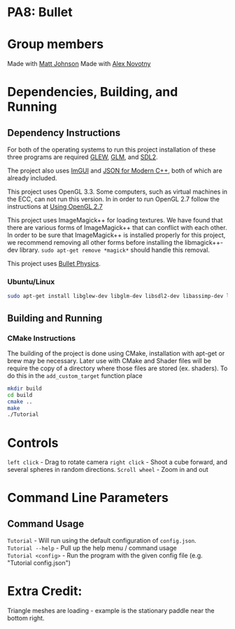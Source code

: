 # PA8: Bullet

# Group members
Made with [Matt Johnson](https://github.com/antilectual/cs480Johnson)
Made with [Alex Novotny](https://github.com/alexander-novo/cs480Novotny)

# Dependencies, Building, and Running

## Dependency Instructions
For both of the operating systems to run this project installation of these three programs are required [GLEW](http://glew.sourceforge.net/), [GLM](http://glm.g-truc.net/0.9.7/index.html), and [SDL2](https://wiki.libsdl.org/Tutorials).

The project also uses [ImGUI](https://github.com/ocornut/imgui) and [JSON for Modern C++](https://github.com/nlohmann/json), both of which are already included.

This project uses OpenGL 3.3. Some computers, such as virtual machines in the ECC, can not run this version. In in order to run OpenGL 2.7 follow the instructions at [Using OpenGL 2.7](https://github.com/HPC-Vis/computer-graphics/wiki/Using-OpenGL-2.7)   
   
This project uses ImageMagick++ for loading textures. We have found that there are various forms of ImageMagick++ that can conflict with each other. In order to be sure that ImageMagick++ is installed properly for this project, we recommend removing all other forms before installing the libmagick++-dev library. 
``` sudo apt-get remove *magick* ``` should handle this removal.

This project uses [Bullet Physics](https://bulletphysics.org).

### Ubuntu/Linux
```bash
sudo apt-get install libglew-dev libglm-dev libsdl2-dev libassimp-dev libmagick++-dev libbullet-dev
```

## Building and Running

### CMake Instructions
The building of the project is done using CMake, installation with apt-get or brew may be necessary. Later use with CMake and Shader files will be require the copy of a directory where those files are stored (ex. shaders). To do this in the ```add_custom_target``` function place

```bash
mkdir build
cd build
cmake ..
make
./Tutorial
```

# Controls

`left click` - Drag to rotate camera
`right click` - Shoot a cube forward, and several spheres in random directions.
`Scroll wheel` - Zoom in and out

# Command Line Parameters

## Command Usage

`Tutorial` - Will run using the default configuration of `config.json`.   
`Tutorial --help` - Pull up the help menu / command usage  
`Tutorial <config>` - Run the program with the given config file (e.g. "Tutorial config.json")

# Extra Credit:
Triangle meshes are loading - example is the stationary paddle near the bottom right.